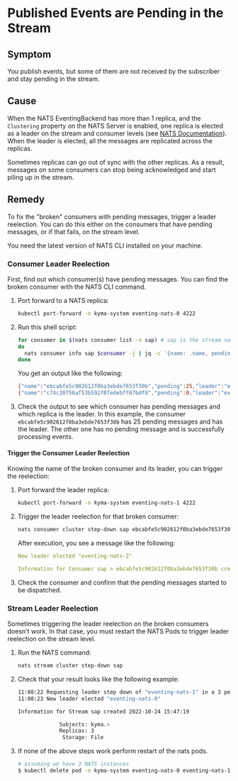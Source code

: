 
# Published Events are Pending in the Stream

## Symptom

You publish events, but some of them are not received by the subscriber and stay pending in the stream.

## Cause

When the NATS EventingBackend has more than 1 replica, and the `Clustering` property on the NATS Server is enabled, one replica is elected as a leader on the stream and consumer levels (see [NATS Documentation](https://docs.nats.io/running-a-nats-service/configuration/clustering/jetstream_clustering)).
When the leader is elected, all the messages are replicated across the replicas.

Sometimes replicas can go out of sync with the other replicas.
As a result, messages on some consumers can stop being acknowledged and start piling up in the stream.

## Remedy

To fix the "broken" consumers with pending messages, trigger a leader reelection. You can do this either on the consumers that have pending messages, or if that fails, on the stream level.

You need the latest version of NATS CLI installed on your machine.

### Consumer Leader Reelection

First, find out which consumer(s) have pending messages. You can find the broken consumer with the NATS CLI command.

1. Port forward to a NATS replica:

   ```bash
   kubectl port-forward -n kyma-system eventing-nats-0 4222  

2. Run this shell script:

   ```bash
   for consumer in $(nats consumer list -n sap) # sap is the stream name
   do
     nats consumer info sap $consumer -j | jq -c '{name: .name, pending: .num_pending, leader: .cluster.leader}'
   done
   ```

   You get an output like the following:

   ```bash
   {"name":"ebcabfe5c902612f0ba3ebde7653f30b","pending":25,"leader":"eventing-nats-1"}
   {"name":"c74c20756af53b592f87edebff67bdf8","pending":0,"leader":"eventing-nats-0"}
   ```

3. Check the output to see which consumer has pending messages and which replica is the leader.
   In this example, the consumer `ebcabfe5c902612f0ba3ebde7653f30b` has 25 pending messages and has the leader.
   The other one has no pending message and is successfully processing events.

#### Trigger the Consumer Leader Reelection

Knowing the name of the broken consumer and its leader, you can trigger the reelection:

1. Port forward the leader replica:

   ```bash
   kubectl port-forward -n kyma-system eventing-nats-1 4222  
   ```

2. Trigger the leader reelection for that broken consumer:

   ```bash
   nats consumer cluster step-down sap ebcabfe5c902612f0ba3ebde7653f30b
   ```

   After execution, you see a message like the following:

   ```yaml
   New leader elected "eventing-nats-2"
   
   Information for Consumer sap > ebcabfe5c902612f0ba3ebde7653f30b created 2022-10-24T15:49:43+02:00
   ```

3. Check the consumer and confirm that the pending messages started to be dispatched.

### Stream Leader Reelection

Sometimes triggering the leader reelection on the broken consumers doesn't work. In that case, you must restart the NATS Pods to trigger leader reelection on the stream level.

1. Run the NATS command:

   ```bash
   nats stream cluster step-down sap
   ```

2. Check that your result looks like the following example:

   ```bash
   11:08:22 Requesting leader step down of "eventing-nats-1" in a 3 peer RAFT group
   11:08:23 New leader elected "eventing-nats-0"
   
   Information for Stream sap created 2022-10-24 15:47:19
   
                Subjects: kyma.>
                Replicas: 3
                 Storage: File
   ```


4. If none of the above steps work perform restart of the nats pods.

   ```bash
   # assuming we have 3 NATS instances
   $ kubectl delete pod -n kyma-system eventing-nats-0 eventing-nats-1 eventing-nats-2 --wait=false
   ```
